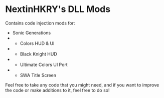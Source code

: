 # NextinHKRY's DLL Mods
Contains code injection mods for:
- Sonic Generations
- - Colors HUD & UI
- - Black Knight HUD 
- - Ultimate Colors UI Port
- - SWA Title Screen

Feel free to take any code that you might need, and if you want to improve the code or make additions to it, feel free to do so!

